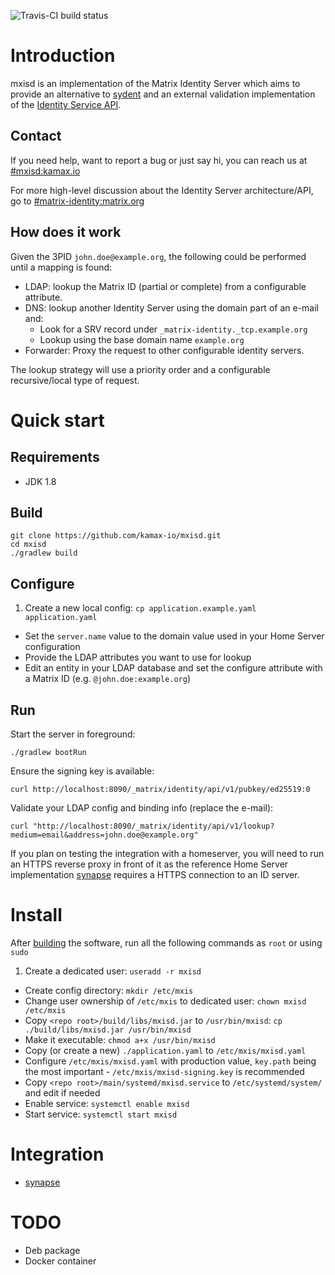 ![Travis-CI build status](https://travis-ci.org/kamax-io/mxisd.svg?branch=master)

# Introduction
mxisd is an implementation of the Matrix Identity Server which aims to provide an alternative
to [sydent](https://github.com/matrix-org/sydent) and an external validation implementation of the
[Identity Service API](http://matrix.org/docs/spec/identity_service/unstable.html).

## Contact
If you need help, want to report a bug or just say hi, you can reach us at [#mxisd:kamax.io](https://matrix.to/#/#mxisd:kamax.io)

For more high-level discussion about the Identity Server architecture/API, go to [#matrix-identity:matrix.org](https://matrix.to/#/#matrix-identity:matrix.org)

## How does it work
Given the 3PID `john.doe@example.org`, the following could be performed until a mapping is found:
- LDAP: lookup the Matrix ID (partial or complete) from a configurable attribute.
- DNS: lookup another Identity Server using the domain part of an e-mail and:
  - Look for a SRV record under `_matrix-identity._tcp.example.org`
  - Lookup using the base domain name `example.org`
- Forwarder: Proxy the request to other configurable identity servers.

The lookup strategy will use a priority order and a configurable recursive/local type of request.

# Quick start
## Requirements
- JDK 1.8

## Build
```
git clone https://github.com/kamax-io/mxisd.git
cd mxisd
./gradlew build
```

## Configure
1. Create a new local config: `cp application.example.yaml application.yaml`
- Set the `server.name` value to the domain value used in your Home Server configuration
- Provide the LDAP attributes you want to use for lookup
- Edit an entity in your LDAP database and set the configure attribute with a Matrix ID (e.g. `@john.doe:example.org`)

## Run
Start the server in foreground:
```
./gradlew bootRun
```

Ensure the signing key is available:
```
curl http://localhost:8090/_matrix/identity/api/v1/pubkey/ed25519:0
```

Validate your LDAP config and binding info (replace the e-mail):
```
curl "http://localhost:8090/_matrix/identity/api/v1/lookup?medium=email&address=john.doe@example.org"
```

If you plan on testing the integration with a homeserver, you will need to run an HTTPS reverse proxy in front of it
as the reference Home Server implementation [synapse](https://github.com/matrix-org/synapse) requires a HTTPS connection
to an ID server.

# Install
After [building](#build) the software, run all the following commands as `root` or using `sudo`

1. Create a dedicated user: `useradd -r mxisd`
- Create config directory: `mkdir /etc/mxis`
- Change user ownership of `/etc/mxis` to dedicated user: `chown mxisd /etc/mxis`
- Copy `<repo root>/build/libs/mxisd.jar` to `/usr/bin/mxisd`: `cp ./build/libs/mxisd.jar /usr/bin/mxisd`
- Make it executable: `chmod a+x /usr/bin/mxisd`
- Copy (or create a new) `./application.yaml` to `/etc/mxis/mxisd.yaml`
- Configure `/etc/mxis/mxisd.yaml` with production value, `key.path` being the most important - `/etc/mxis/mxisd-signing.key` is recommended
- Copy `<repo root>/main/systemd/mxisd.service` to `/etc/systemd/system/` and edit if needed
- Enable service: `systemctl enable mxisd`
- Start service: `systemctl start mxisd`

# Integration
- [synapse](https://github.com/kamax-io/mxisd/wiki/Synapse-Integration)

# TODO
- Deb package
- Docker container
